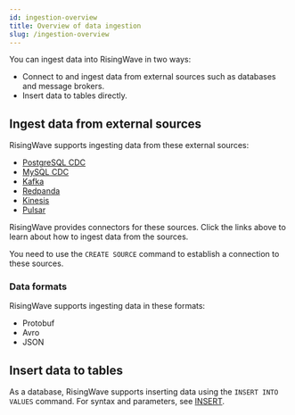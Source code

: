 ```yaml
---
id: ingestion-overview
title: Overview of data ingestion
slug: /ingestion-overview
---
```


You can ingest data into RisingWave in two ways:

- Connect to and ingest data from external sources such as databases and message brokers.
- Insert data to tables directly.

## Ingest data from external sources

RisingWave supports ingesting data from these external sources:

- [PostgreSQL CDC](./create-source/create-source-cdc.md)
- [MySQL CDC](./create-source/create-source-cdc.md)
- [Kafka](./create-source/create-source-kafka-redpanda.md)
- [Redpanda](./create-source/create-source-kafka-redpanda.md)
- [Kinesis](./create-source/create-source-kinesis.md)
- [Pulsar](./create-source/create-source-pulsar.md)

RisingWave provides connectors for these sources. Click the links above to learn about how to ingest data from the sources.

You need to use the `CREATE SOURCE` command to establish a connection to these sources.

### Data formats

RisingWave supports ingesting data in these formats:

- Protobuf
- Avro
- JSON


## Insert data to tables

As a database, RisingWave supports inserting data using the `INSERT INTO VALUES` command. For syntax and parameters, see [INSERT](sql/commands/sql-insert.md).